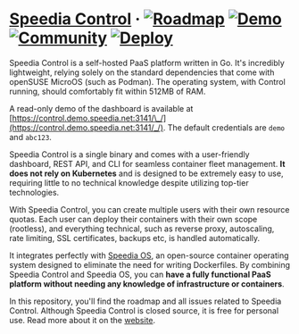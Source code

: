 # [Speedia Control](https://speedia.net/control/) &middot; [![Roadmap](https://img.shields.io/badge/roadmap-014737)](https://github.com/orgs/speedianet/projects/2) [![Demo](https://img.shields.io/badge/read--only_demo-233876)](https://control.demo.speedia.net:3141/_/) [![Community](https://img.shields.io/badge/community-751A3D)](https://github.com/orgs/speedianet/discussions) [![Deploy](https://img.shields.io/badge/deploy_now-a16207)](https://speedia.net/blog/docs/speedia-control/getting-started/installation/)

Speedia Control is a self-hosted PaaS platform written in Go. It's incredibly lightweight, relying solely on the standard dependencies that come with openSUSE MicroOS (such as Podman). The operating system, with Control running, should comfortably fit within 512MB of RAM.

A read-only demo of the dashboard is available at [https://control.demo.speedia.net:3141/\_/](https://control.demo.speedia.net:3141/_/). The default credentials are `demo` and `abc123`.

Speedia Control is a single binary and comes with a user-friendly dashboard, REST API, and CLI for seamless container fleet management. **It does not rely on Kubernetes** and is designed to be extremely easy to use, requiring little to no technical knowledge despite utilizing top-tier technologies.

With Speedia Control, you can create multiple users with their own resource quotas. Each user can deploy their containers with their own scope (rootless), and everything technical, such as reverse proxy, autoscaling, rate limiting, SSL certificates, backups etc, is handled automatically.

It integrates perfectly with [Speedia OS](https://github.com/speedianet/os), an open-source container operating system designed to eliminate the need for writing Dockerfiles. By combining Speedia Control and Speedia OS, you can **have a fully functional PaaS platform without needing any knowledge of infrastructure or containers**.

In this repository, you'll find the roadmap and all issues related to Speedia Control. Although Speedia Control is closed source, it is free for personal use. Read more about it on the [website](https://speedia.net/control/).
